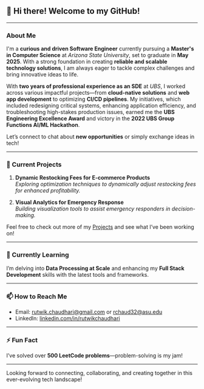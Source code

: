 ## 👋 Hi there! Welcome to my GitHub!

---

### About Me
I'm a **curious and driven Software Engineer** currently pursuing a **Master's in Computer Science** at *Arizona State University*, set to graduate in **May 2025**. With a strong foundation in creating **reliable and scalable technology solutions**, I am always eager to tackle complex challenges and bring innovative ideas to life.

With **two years of professional experience as an SDE** at *UBS*, I worked across various impactful projects—from **cloud-native solutions** and **web app development** to optimizing **CI/CD pipelines**. My initiatives, which included redesigning critical systems, enhancing application efficiency, and troubleshooting high-stakes production issues, earned me the **UBS Engineering Excellence Award** and victory in the **2022 UBS Group Functions AI/ML Hackathon**.

Let’s connect to chat about **new opportunities** or simply exchange ideas in tech!

---

### 🔭 Current Projects 
1. **Dynamic Restocking Fees for E-commerce Products**  
    *Exploring optimization techniques to dynamically adjust restocking fees for enhanced profitability.*

2. **Visual Analytics for Emergency Response**  
    *Building visualization tools to assist emergency responders in decision-making.*

Feel free to check out more of my [Projects](https://github.com/yourusername?tab=repositories) and see what I’ve been working on!

---

### 🌱 Currently Learning
I’m delving into **Data Processing at Scale** and enhancing my **Full Stack Development** skills with the latest tools and frameworks.

---

### 📫 How to Reach Me
- Email: [rutwik.chaudhari@gmail.com](mailto:rutwik.chaudhari@gmail.com) or [rchaud32@asu.edu](mailto:rchaud32@asu.edu)
- LinkedIn: [linkedin.com/in/rutwikchaudhari](https://www.linkedin.com/in/rutwikchaudhari/)

---

### ⚡ Fun Fact
I’ve solved over **500 LeetCode problems**—problem-solving is my jam!

---

Looking forward to connecting, collaborating, and creating together in this ever-evolving tech landscape!

